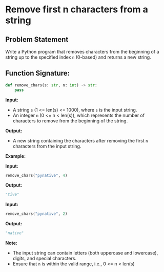 # Remove first n characters from a string

## **Problem Statement**

Write a Python program that removes characters from the beginning of a string up to the specified index `n` (0-based) and returns a new string.

## **Function Signature:**

```python
def remove_chars(s: str, n: int) -> str:
    pass
```

**Input:**

- A string `s` (1 <= len(s) <= 1000), where `s` is the input string.
- An integer `n` (0 <= n < len(s)), which represents the number of characters to remove from the beginning of the string.

**Output:**

- A new string containing the characters after removing the first `n` characters from the input string.

**Example:**

**Input:**
```python
remove_chars("pynative", 4)
```

**Output:**
```python
"tive"
```

**Input:**
```python
remove_chars("pynative", 2)
```

**Output:**
```python
"native"
```

**Note:**

- The input string can contain letters (both uppercase and lowercase), digits, and special characters.
- Ensure that `n` is within the valid range, i.e., 0 <= n < len(s)
